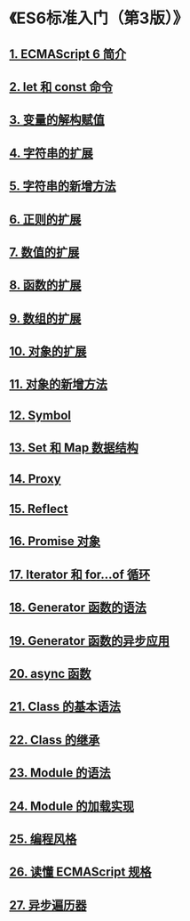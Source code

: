 # 《ES6标准入门（第3版）》

## [1. ECMAScript 6 简介](./1.ECMAScript6简介/ECMAScript6简介.md)

## [2. let 和 const 命令](./2.let和const命令/let和const命令.md)

## [3. 变量的解构赋值](./3.变量的解构赋值/变量的解构赋值.md)

## [4. 字符串的扩展](./4.字符串的扩展/字符串的扩展.md)

## [5. 字符串的新增方法](./5.字符串的新增方法/字符串的新增方法.md)

## [6. 正则的扩展](./6.正则的扩展/正则的扩展.md)

## [7. 数值的扩展](./7.数值的扩展/数值的扩展.md)

## [8. 函数的扩展](./8.函数的扩展/函数的扩展.md)

## [9. 数组的扩展](./9.数组的扩展/数组的扩展.md)

## [10. 对象的扩展](./10.对象的扩展/对象的扩展.md)

## [11. 对象的新增方法](./11.对象的新增方法/对象的新增方法.md)

## [12. Symbol](./12.Symbol/Symbol.md)

## [13. Set 和 Map 数据结构](./13.Set和Map数据结构/Set和Map数据结构.md)

## [14. Proxy](./14.Proxy/Proxy.md)

## [15. Reflect](./15.Reflect/Reflect.md)

## [16. Promise 对象](./16.Promise对象/Promise对象.md)

## [17. Iterator 和 for...of 循环](./17.Iterator和for...of循环/Iterator和for...of循环.md)

## [18. Generator 函数的语法](./18.Generator函数的语法/Generator函数的语法.md)

## [19. Generator 函数的异步应用](./19.Generator函数的异步应用/Generator函数的异步应用.md)

## [20. async 函数](./20.async函数/async函数.md)

## [21. Class 的基本语法](./21.Class的基本语法/Class的基本语法.md)

## [22. Class 的继承](./22.Class的继承/Class的继承.md)

## [23. Module 的语法](./23.Module的语法/Module的语法.md)

## [24. Module 的加载实现](./24.Module的加载实现/Module的加载实现.md)

## [25. 编程风格](./25.编程风格/编程风格.md)

## [26. 读懂 ECMAScript 规格](./26.读懂ECMAScript规格/读懂ECMAScript规格.md)

## [27. 异步遍历器](./27.异步遍历器/异步遍历器.md)